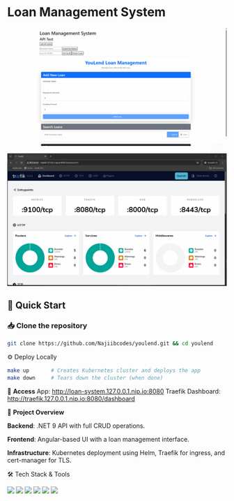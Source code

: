 
# Loan Management System

![Demo](./images/Youlend-Demo.gif)

![Demo](./images/traefik-demo.gif)

## 🚀 Quick Start

### 📥 Clone the repository
```bash
git clone https://github.com/Najiibcodes/youlend.git && cd youlend
```

⚙️ Deploy Locally
```bash
make up       # Creates Kubernetes cluster and deploys the app
make down     # Tears down the cluster (when done)
```

🔗 **Access**
App: http://loan-system.127.0.0.1.nip.io:8080
Traefik Dashboard: http://traefik.127.0.0.1.nip.io:8080/dashboard

📌 **Project Overview**

**Backend**: .NET 9 API with full CRUD operations.

**Frontend**: Angular-based UI with a loan management interface.

**Infrastructure**: Kubernetes deployment using Helm, Traefik for ingress, and cert-manager for TLS.

🛠️ Tech Stack & Tools
<p align="left"> <img src="https://img.shields.io/badge/Docker-%230087E7.svg?style=for-the-badge&logo=docker&logoColor=white" /> <img src="https://img.shields.io/badge/Kubernetes-%23326CE5.svg?style=for-the-badge&logo=kubernetes&logoColor=white" /> <img src="https://img.shields.io/badge/Helm-%230081CB.svg?style=for-the-badge&logo=helm&logoColor=white" /> <img src="https://img.shields.io/badge/.NET-512BD4.svg?style=for-the-badge&logo=dotnet&logoColor=white" /> <img src="https://img.shields.io/badge/Angular-DD0031.svg?style=for-the-badge&logo=angular&logoColor=white" /> <img src="https://img.shields.io/badge/GitHub%20Actions-2088FF.svg?style=for-the-badge&logo=github-actions&logoColor=white" /> </p> 
